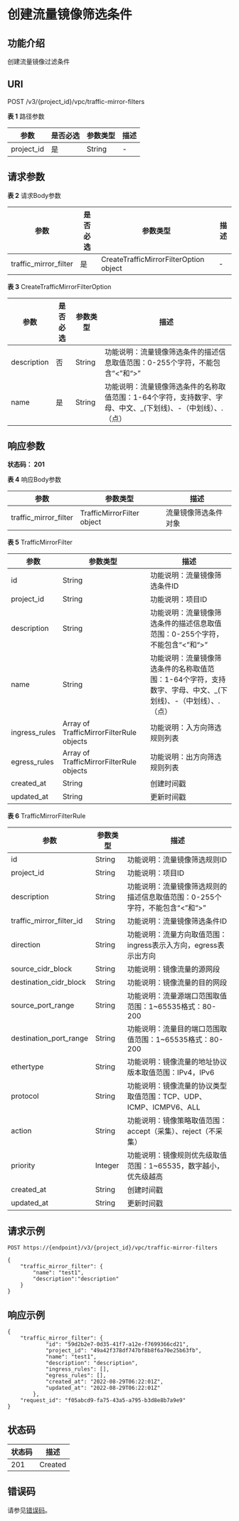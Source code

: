 # 创建流量镜像筛选条件<a name="vpc_apiv3_0078"></a>

## 功能介绍<a name="section5604102516421"></a>

创建流量镜像过滤条件

## URI<a name="section16605325114213"></a>

POST /v3/\{project\_id\}/vpc/traffic-mirror-filters

**表 1**  路径参数

|参数|是否必选|参数类型|描述|
|--|--|--|--|
|project_id|是|String|-|


## 请求参数<a name="section206321525164211"></a>

**表 2**  请求Body参数

|参数|是否必选|参数类型|描述|
|--|--|--|--|
|traffic_mirror_filter|是|CreateTrafficMirrorFilterOption object|-|


**表 3**  CreateTrafficMirrorFilterOption

|参数|是否必选|参数类型|描述|
|--|--|--|--|
|description|否|String|功能说明：流量镜像筛选条件的描述信息取值范围：0-255个字符，不能包含“<”和“>”|
|name|是|String|功能说明：流量镜像筛选条件的名称取值范围：1-64个字符，支持数字、字母、中文、_(下划线)、-（中划线）、.（点）|


## 响应参数<a name="section168382524211"></a>

**状态码： 201**

**表 4**  响应Body参数

|参数|参数类型|描述|
|--|--|--|
|traffic_mirror_filter|TrafficMirrorFilter object|流量镜像筛选条件对象|


**表 5**  TrafficMirrorFilter

|参数|参数类型|描述|
|--|--|--|
|id|String|功能说明：流量镜像筛选条件ID|
|project_id|String|功能说明：项目ID|
|description|String|功能说明：流量镜像筛选条件的描述信息取值范围：0-255个字符，不能包含“<”和“>”|
|name|String|功能说明：流量镜像筛选条件的名称取值范围：1-64个字符，支持数字、字母、中文、_(下划线)、-（中划线）、.（点）|
|ingress_rules|Array of TrafficMirrorFilterRule objects|功能说明：入方向筛选规则列表|
|egress_rules|Array of TrafficMirrorFilterRule objects|功能说明：出方向筛选规则列表|
|created_at|String|创建时间戳|
|updated_at|String|更新时间戳|


**表 6**  TrafficMirrorFilterRule

|参数|参数类型|描述|
|--|--|--|
|id|String|功能说明：流量镜像筛选规则ID|
|project_id|String|功能说明：项目ID|
|description|String|功能说明：流量镜像筛选规则的描述信息取值范围：0-255个字符，不能包含“<”和“>”|
|traffic_mirror_filter_id|String|功能说明：流量镜像筛选条件ID|
|direction|String|功能说明：流量方向取值范围： ingress表示入方向，egress表示出方向|
|source_cidr_block|String|功能说明：镜像流量的源网段|
|destination_cidr_block|String|功能说明：镜像流量的目的网段|
|source_port_range|String|功能说明：流量源端口范围取值范围：1~65535格式：80-200|
|destination_port_range|String|功能说明：流量目的端口范围取值范围：1~65535格式：80-200|
|ethertype|String|功能说明：镜像流量的地址协议版本取值范围：IPv4，IPv6|
|protocol|String|功能说明：镜像流量的协议类型取值范围：TCP、UDP、ICMP、ICMPV6、ALL|
|action|String|功能说明：镜像策略取值范围：accept（采集）、reject（不采集）|
|priority|Integer|功能说明：镜像规则优先级取值范围：1~65535，数字越小，优先级越高|
|created_at|String|创建时间戳|
|updated_at|String|更新时间戳|


## 请求示例<a name="section8865525194219"></a>

```
POST https://{endpoint}/v3/{project_id}/vpc/traffic-mirror-filters

{
    "traffic_mirror_filter": {
        "name": "test1",
        "description":"description"
    }
}
```

## 响应示例<a name="section5869132517428"></a>

```
{
    "traffic_mirror_filter": {
            "id": "59d2b2e7-0d35-41f7-a12e-f7699366cd21",
            "project_id": "49a42f378df747bf8b8f6a70e25b63fb",
            "name": "test1",
            "description": "description",
            "ingress_rules": [],
            "egress_rules": [],
            "created_at": "2022-08-29T06:22:01Z",
            "updated_at": "2022-08-29T06:22:01Z"
        },
    "request_id": "f05abcd9-fa75-43a5-a795-b3d8e8b7a9e9"
}

```

## 状态码<a name="section1087362584218"></a>

|状态码|描述|
|--|--|
|201|Created|


## 错误码<a name="section108865254426"></a>

请参见[错误码](错误码.md)。

